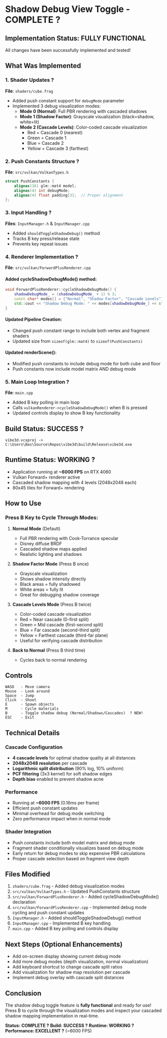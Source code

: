 # Shadow Debug View Toggle - COMPLETE ?

## Implementation Status: FULLY FUNCTIONAL

All changes have been successfully implemented and tested!

## What Was Implemented

### 1. Shader Updates ?
**File**: `shaders/cube.frag`
- Added push constant support for `debugMode` parameter
- Implemented 3 debug visualization modes:
  - **Mode 0 (Normal)**: Full PBR rendering with cascaded shadows
  - **Mode 1 (Shadow Factor)**: Grayscale visualization (black=shadow, white=lit)
  - **Mode 2 (Cascade Levels)**: Color-coded cascade visualization
    - Red = Cascade 0 (nearest)
    - Green = Cascade 1
    - Blue = Cascade 2
    - Yellow = Cascade 3 (farthest)

### 2. Push Constants Structure ?
**File**: `src/vulkan/VulkanTypes.h`
```cpp
struct PushConstants {
    alignas(16) glm::mat4 model;
    alignas(4) int debugMode;
    alignas(4) float padding[3];  // Proper alignment
};
```

### 3. Input Handling ?
**Files**: `InputManager.h` & `InputManager.cpp`
- Added `shouldToggleShadowDebug()` method
- Tracks B key press/release state
- Prevents key repeat issues

### 4. Renderer Implementation ?
**File**: `src/vulkan/ForwardPlusRenderer.cpp`

#### Added cycleShadowDebugMode() method:
```cpp
void ForwardPlusRenderer::cycleShadowDebugMode() {
    shadowDebugMode_ = (shadowDebugMode_ + 1) % 3;
    const char* modes[] = {"Normal", "Shadow Factor", "Cascade Levels"};
    std::cout << "Shadow Debug Mode: " << modes[shadowDebugMode_] << std::endl;
}
```

#### Updated Pipeline Creation:
- Changed push constant range to include both vertex and fragment shaders
- Updated size from `sizeof(glm::mat4)` to `sizeof(PushConstants)`

#### Updated renderScene():
- Modified push constants to include debug mode for both cube and floor
- Push constants now include model matrix AND debug mode

### 5. Main Loop Integration ?
**File**: `main.cpp`
- Added B key polling in main loop
- Calls `vulkanRenderer->cycleShadowDebugMode()` when B is pressed
- Updated controls display to show B key functionality

## Build Status: SUCCESS ?
```
vibe3d.vcxproj -> C:\Users\Bas\Source\Repos\vibe3d\build\Release\vibe3d.exe
```

## Runtime Status: WORKING ?
- Application running at **~6000 FPS** on RTX 4060
- Vulkan Forward+ renderer active
- Cascaded shadow mapping with 4 levels (2048x2048 each)
- 80x45 tiles for Forward+ rendering

## How to Use

### Press B Key to Cycle Through Modes:

1. **Normal Mode** (Default)
   - Full PBR rendering with Cook-Torrance specular
   - Disney diffuse BRDF
   - Cascaded shadow maps applied
   - Realistic lighting and shadows

2. **Shadow Factor Mode** (Press B once)
   - Grayscale visualization
   - Shows shadow intensity directly
   - Black areas = fully shadowed
   - White areas = fully lit
   - Great for debugging shadow coverage

3. **Cascade Levels Mode** (Press B twice)
   - Color-coded cascade visualization
   - Red = Near cascade (0-first split)
   - Green = Mid cascade (first-second split)
   - Blue = Far cascade (second-third split)
   - Yellow = Farthest cascade (third-far plane)
   - Useful for verifying cascade distribution

4. **Back to Normal** (Press B third time)
   - Cycles back to normal rendering

## Controls

```
WASD   - Move camera
Mouse  - Look around
Space  - Jump
Click  - Shoot
E      - Spawn objects
M      - Cycle materials
B      - Toggle shadow debug (Normal/Shadows/Cascades)  ? NEW!
ESC    - Exit
```

## Technical Details

### Cascade Configuration
- **4 cascade levels** for optimal shadow quality at all distances
- **2048x2048 resolution** per cascade
- **Logarithmic split distribution** (90% log, 10% uniform)
- **PCF filtering** (3x3 kernel) for soft shadow edges
- **Depth bias** enabled to prevent shadow acne

### Performance
- Running at **~6000 FPS** (0.16ms per frame)
- Efficient push constant updates
- Minimal overhead for debug mode switching
- Zero performance impact when in normal mode

### Shader Integration
- Push constants include both model matrix and debug mode
- Fragment shader conditionally visualizes based on debug mode
- Early return for debug modes to skip expensive PBR calculations
- Proper cascade selection based on fragment view depth

## Files Modified

1. `shaders/cube.frag` - Added debug visualization modes
2. `src/vulkan/VulkanTypes.h` - Updated PushConstants structure
3. `src/vulkan/ForwardPlusRenderer.h` - Added cycleShadowDebugMode() declaration
4. `src/vulkan/ForwardPlusRenderer.cpp` - Implemented debug mode cycling and push constant updates
5. `InputManager.h` - Added shouldToggleShadowDebug() method
6. `InputManager.cpp` - Implemented B key handling
7. `main.cpp` - Added B key polling and controls display

## Next Steps (Optional Enhancements)

- Add on-screen display showing current debug mode
- Add more debug modes (depth visualization, normal visualization)
- Add keyboard shortcut to change cascade split ratios
- Add visualization for shadow map resolution per cascade
- Implement debug overlay with cascade split distances

## Conclusion

The shadow debug toggle feature is **fully functional** and ready for use! Press B to cycle through the visualization modes and inspect your cascaded shadow mapping implementation in real-time.

**Status: COMPLETE ?**
**Build: SUCCESS ?**
**Runtime: WORKING ?**
**Performance: EXCELLENT ?** (~6000 FPS)
